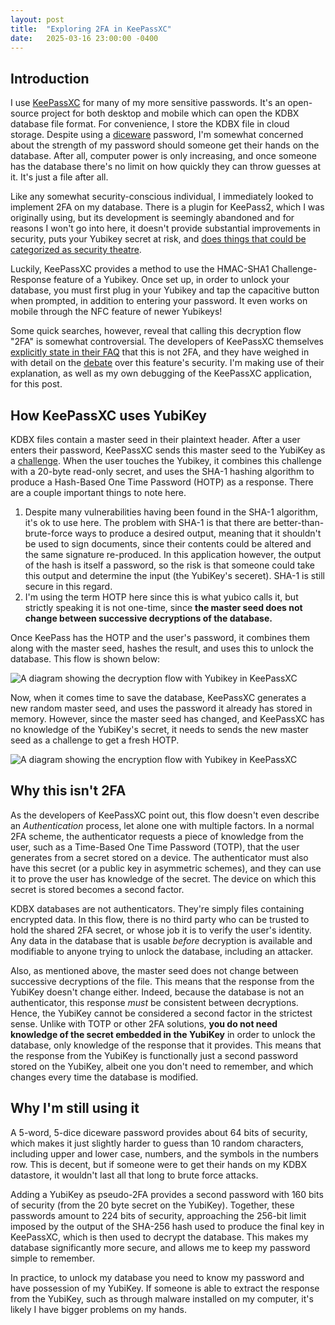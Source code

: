 ```yaml
---
layout: post
title:  "Exploring 2FA in KeePassXC"
date:   2025-03-16 23:00:00 -0400
---
```


## Introduction

I use [KeePassXC](https://keepassxc.org/) for many of my more sensitive passwords. It's an open-source project for both desktop and mobile which can open the KDBX database file format. For convenience, I store the KDBX file in cloud storage. Despite using a [diceware](https://xkcd.com/936/) password, I'm somewhat concerned about the strength of my password should someone get their hands on the database. After all, computer power is only increasing, and once someone has the database there's no limit on how quickly they can throw guesses at it. It's just a file after all.

Like any somewhat security-conscious individual, I immediately looked to implement 2FA on my database. There is a plugin for KeePass2, which I was originally using, but its development is seemingly abandoned and for reasons I won't go into here, it doesn't provide substantial improvements in security, puts your Yubikey secret at risk, and [does things that could be categorized as security theatre](https://support.keepassium.com/kb/yubikey-keechallenge/).

Luckily, KeePassXC provides a method to use the HMAC-SHA1 Challenge-Response feature of a Yubikey. Once set up, in order to unlock your database, you must first plug in your Yubikey and tap the capacitive button when prompted, in addition to entering your password. It even works on mobile through the NFC feature of newer Yubikeys!

Some quick searches, however, reveal that calling this decryption flow "2FA" is somewhat controversial. The developers of KeePassXC themselves [explicitly state in their FAQ](https://keepassxc.org/docs/) that this is not 2FA, and they have weighed in with detail on the [debate](https://security.stackexchange.com/questions/201345/is-it-reasonable-to-use-keepassxc-with-yubikey) over this feature's security. I'm making use of their explanation, as well as my own debugging of the KeePassXC application, for this post.

## How KeePassXC uses YubiKey

KDBX files contain a master seed in their plaintext header. After a user enters their password, KeePassXC sends this master seed to the YubiKey as a [challenge](https://docs.yubico.com/yesdk/users-manual/application-otp/challenge-response.html). When the user touches the Yubikey, it combines this challenge with a 20-byte read-only secret, and uses the SHA-1 hashing algorithm to produce a Hash-Based One Time Password (HOTP) as a response. There are a couple important things to note here.

1. Despite many vulnerabilities having been found in the SHA-1 algorithm, it's ok to use here. The problem with SHA-1 is that there are better-than-brute-force ways to produce a desired output, meaning that it shouldn't be used to sign documents, since their contents could be altered and the same signature re-produced. In this application however, the output of the hash is itself a password, so the risk is that someone could take this output and determine the input (the YubiKey's seceret). SHA-1 is still secure in this regard.
2. I'm using the term HOTP here since this is what yubico calls it, but strictly speaking it is not one-time, since **the master seed does not change between successive decryptions of the database.**

Once KeePass has the HOTP and the user's password, it combines them along with the master seed, hashes the result, and uses this to unlock the database. This flow is shown below:

![A diagram showing the decryption flow with Yubikey in KeePassXC]({{site.baseurl}}/assets/images/KeePassXC-Decryption.png)

Now, when it comes time to save the database, KeePassXC generates a new random master seed, and uses the password it already has stored in memory. However, since the master seed has changed, and KeePassXC has no knowledge of the YubiKey's secret, it needs to sends the new master seed as a challenge to get a fresh HOTP.

![A diagram showing the encryption flow with Yubikey in KeePassXC]({{site.baseurl}}/assets/images/KeePassXC-Encryption.png)


## Why this isn't 2FA

As the developers of KeePassXC point out, this flow doesn't even describe an *Authentication* process, let alone one with multiple factors. In a normal 2FA scheme, the authenticator requests a piece of knowledge from the user, such as a Time-Based One Time Password (TOTP), that the user generates from a secret stored on a device. The authenticator must also have this secret (or a public key in asymmetric schemes), and they can use it to prove the user has knowledge of the secret. The device on which this secret is stored becomes a second factor.

KDBX databases are not authenticators. They're simply files containing encrypted data. In this flow, there is no third party who can be trusted to hold the shared 2FA secret, or whose job it is to verify the user's identity. Any data in the database that is usable *before* decryption is available and modifiable to anyone trying to unlock the database, including an attacker.

Also, as mentioned above, the master seed does not change between successive decryptions of the file. This means that the response from the YubiKey doesn't change either. Indeed, because the database is not an authenticator, this response *must* be consistent between decryptions. Hence, the YubiKey cannot be considered a second factor in the strictest sense. Unlike with TOTP or other 2FA solutions, **you do not need knowledge of the secret embedded in the YubiKey** in order to unlock the database, only knowledge of the response that it provides. This means that the response from the YubiKey is functionally just a second password stored on the YubiKey, albeit one you don't need to remember, and which changes every time the database is modified.

## Why I'm still using it

A 5-word, 5-dice diceware password provides about 64 bits of security, which makes it just slightly harder to guess than 10 random characters, including upper and lower case, numbers, and the symbols in the numbers row. This is decent, but if someone were to get their hands on my KDBX datastore, it wouldn't last all that long to brute force attacks.

Adding a YubiKey as pseudo-2FA provides a second password with 160 bits of security (from the 20 byte secret on the YubiKey). Together, these passwords amount to 224 bits of security, approaching the 256-bit limit imposed by the output of the SHA-256 hash used to produce the final key in KeePassXC, which is then used to decrypt the database. This makes my database significantly more secure, and allows me to keep my password simple to remember. 

In practice, to unlock my database you need to know my password and have possession of my YubiKey. If someone is able to extract the response from the YubiKey, such as through malware installed on my computer, it's likely I have bigger problems on my hands.

